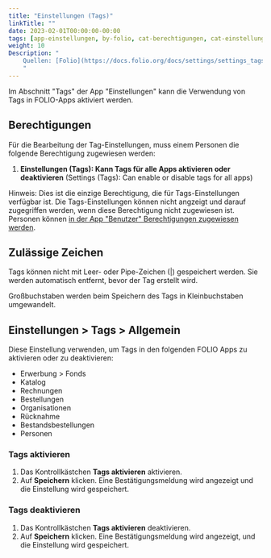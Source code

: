 ```yaml
---
title: "Einstellungen (Tags)"
linkTitle: ""
date: 2023-02-01T00:00:00-00:00
tags: [app-einstellungen, by-folio, cat-berechtigungen, cat-einstellungen, for-admin, topic-tags]
weight: 10
Description: "
    Quellen: [Folio](https://docs.folio.org/docs/settings/settings_tags/settings_tags/ ) & [GBV](https://info.gbv.de/pages/viewpage.action?pageId=841809971)
    "
---
```


Im Abschnitt "Tags" der App "Einstellungen" kann die Verwendung von Tags in FOLIO-Apps aktiviert werden.

## Berechtigungen

Für die Bearbeitung der Tag-Einstellungen, muss einem Personen die folgende Berechtigung zugewiesen werden:

1.  **Einstellungen (Tags): Kann Tags für alle Apps aktivieren oder deaktivieren** (Settings (Tags): Can enable or disable tags for all apps)

Hinweis: Dies ist die einzige Berechtigung, die für Tags-Einstellungen verfügbar ist. Die Tags-Einstellungen können nicht angzeigt und darauf zugegriffen werden, wenn diese Berechtigung nicht zugewiesen ist. Personen können [in der App "Benutzer" Berechtigungen zugewiesen werden](https://info.gbv.de/display/FOLIOGBVEXTERN/Folio%3A+Person+Rechte+zuweisen).

## Zulässige Zeichen

Tags können nicht mit Leer- oder Pipe-Zeichen (|) gespeichert werden. Sie werden automatisch entfernt, bevor der Tag erstellt wird.

Großbuchstaben werden beim Speichern des Tags in Kleinbuchstaben umgewandelt.

## Einstellungen > Tags > Allgemein

Diese Einstellung verwenden, um Tags in den folgenden FOLIO Apps zu aktivieren oder zu deaktivieren:

-   Erwerbung > Fonds
-   Katalog
-   Rechnungen
-   Bestellungen
-   Organisationen
-   Rücknahme
-   Bestandsbestellungen
-   Personen

### Tags aktivieren

1.  Das Kontrollkästchen **Tags aktivieren** aktivieren.
2.  Auf **Speichern** klicken. Eine Bestätigungsmeldung wird angezeigt und die Einstellung wird gespeichert.

### Tags deaktivieren

1.  Das Kontrollkästchen **Tags aktivieren** deaktivieren.
2.  Auf **Speichern** klicken. Eine Bestätigungsmeldung wird angezeigt, und die Einstellung wird gespeichert.
